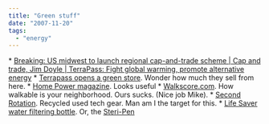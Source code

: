 ```yaml
---
title: "Green stuff"
date: "2007-11-20"
tags: 
  - "energy"
---
```


\* [Breaking: US midwest to launch regional cap-and-trade scheme | Cap and trade, Jim Doyle | TerraPass: Fight global warming, promote alternative energy](http://www.terrapass.com/blog/posts/2007/11/Breaking:%20US%20midwest%20to%20launch%20regional%20cap-and-trade%20schem.html "Breaking: US midwest to launch regional cap-and-trade scheme | Cap and trade, Jim Doyle | TerraPass: Fight global warming, promote alternative energy") \* [Terrapass opens a green store](http://www.terrapass.com/green-store/). Wonder how much they sell from here. \* [Home Power magazine](http://www.kk.org/cooltools/archives/002055.php). Looks useful \* [Walkscore.com](http://www.walkscore.com/). How walkable is your neighborhood. Ours sucks. (Nice job Mike). \* [Second Rotation](http://www.secondrotation.com/). Recycled used tech gear. Man am I the target for this. \* [Life Saver water filtering bottle](http://www.ubergizmo.com/15/archives/2007/09/life_saver_bottle_purifies_water.html). Or, the [Steri-Pen](http://www.kk.org/cooltools/archives/001822.php)
